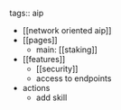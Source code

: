 tags:: aip

- [[network oriented aip]]
- [[pages]]
	- main: [[staking]]
- [[features]]
	- [[security]]
	- access to endpoints
- actions
	- add skill